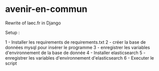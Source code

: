 # avenir-en-commun

Rewrite of laec.fr in Django

Setup : 

1 - Installer les requirements de requirements.txt
2 - créer la base de données mysql pour insérer le programme
3 - enregistrer les variables d'environnement de la base de donnée
4 - Installer elasticsearch
5 - enregistrer les variables d'environnement d'elasticsearch
6 - Executer le script 